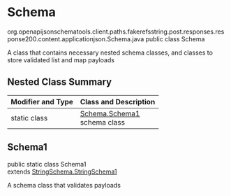 # Schema
org.openapijsonschematools.client.paths.fakerefsstring.post.responses.response200.content.applicationjson.Schema.java
public class Schema

A class that contains necessary nested schema classes, and classes to store validated list and map payloads

## Nested Class Summary
| Modifier and Type | Class and Description |
| ----------------- | ---------------------- |
| static class | [Schema.Schema1](#schema1)<br> schema class |

## Schema1
public static class Schema1<br>
extends [StringSchema.StringSchema1](../../../../../../../../components/schemas/StringSchema.md#stringschema1)

A schema class that validates payloads
